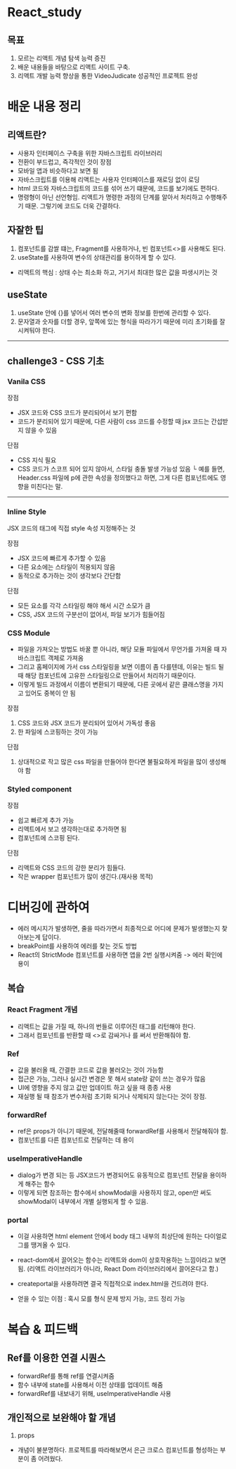 # React_study

목표
---
1. 모르는 리액트 개념 탐색 능력 증진
2. 배운 내용들을 바탕으로 리액트 사이트 구축.
3. 리액트 개발 능력 향상을 통한 VideoJudicate 성공적인 프로젝트 완성

# 배운 내용 정리

## 리액트란?
- 사용자 인터페이스 구축을 위한 자바스크립트 라이브러리
- 전환이 부드럽고, 즉각적인 것이 장점
- 모바일 앱과 비슷하다고 보면 됨
- 자바스크립트를 이용해 리액트는 사용자 인터페이스를 재로딩 없이 로딩
- html 코드와 자바스크립트의 코드를 섞어 쓰기 떄문에, 코드를 보기에도 편하다.
- 명령형이 아닌 선언형임. 리액트가 명령한 과정의 단계를 알아서 처리하고 수행해주기 때문. 그렇기에 코드도 더욱 간결하다.

## 자잘한 팁
1. 컴포넌트를 감쌀 떄는, Fragment를 사용하거나, 빈 컴포넌트<>를 사용해도 된다.
2. useState를 사용하여 변수의 상태관리를 용이하게 할 수 있다.

- 리액트의 핵심 : 상태 수는 최소화 하고, 거기서 최대한 많은 값을 파생시키는 것

## useState
1. useState 안에 {}를 넣어서 여러 변수의 변화 정보를 한번에 관리할 수 있다.
2. 문자열과 숫자를 더할 경우, 앞쪽에 있는 형식을 따라가기 때문에 미리 초기화를 잘 시켜둬야 한다.

---
## challenge3 - CSS 기초

### Vanila CSS

장점
- JSX 코드와 CSS 코드가 분리되어서 보기 편함
- 코드가 분리되어 있기 때문에, 다른 사람이 css 코드를 수정할 때 jsx 코드는 간섭받지 않을 수 있음

단점
- CSS 지식 필요 
- CSS 코드가 스코프 되어 있지 않아서, 스타일 충돌 발생 가능성 있음
└ 예를 들면, Header.css 파일에 p에 관한 속성을 정의했다고 하면, 그게 다른 컴포넌트에도 영향을 미친다는 말.

---
### Inline Style
JSX 코드의 태그에 직접 style 속성 지정해주는 것

장점
- JSX 코드에 빠르게 추가할 수 있음
- 다른 요소에는 스타일이 적용되지 않음
- 동적으로 추가하는 것이 생각보다 간단함

단점
- 모든 요소를 각각 스타일링 해야 해서 시간 소모가 큼
- CSS, JSX 코드의 구분선이 없어서, 파일 보기가 힘들어짐

### CSS Module
- 파일을 가져오는 방법도 바꿀 뿐 아니라, 해당 모듈 파일에서 무언가를 가져올 때 자바스크립트 객체로 가져옴
- 그리고 홈페이지에 가서 css 스타일링을 보면 이름이 좀 다를텐데, 이유는 빌드 될 때 해당 컴포넌트에 고유한 스타일링으로 만들어서 처리하기 때문이다.
- 이렇게 빌드 과정에서 이름이 변환되기 때문에, 다른 곳에서 같은 클래스명을 가지고 있어도 중복이 안 됨

장점
1. CSS 코드와 JSX 코드가 분리되어 있어서 가독성 좋음
2. 한 파일에 스코핑하는 것이 가능

단점
1. 상대적으로 작고 많은 css 파일을 만들어야 한다면 불필요하게 파일을 많이 생성해야 함

### Styled component

장점
- 쉽고 빠르게 추가 가능
- 리액트에서 보고 생각하는대로 추가하면 됨
- 컴포넌트에 스코핑 된다.

단점
- 리액트와 CSS 코드의 강한 분리가 힘들다.
- 작은 wrapper 컴포넌트가 많이 생긴다.(재사용 목적)


# 디버깅에 관하여
- 에러 메시지가 발생하면, 줄을 따라가면서 최종적으로 어디에 문제가 발생했는지 찾아보는게 답이다. 
- breakPoint를 사용하여 에러를 찾는 것도 방법
- React의 StrictMode 컴포넌트를 사용하면 앱을 2번 실행시켜줌 -> 에러 확인에 용이

## 복습
### React Fragment 개념
- 리액트는 값을 가질 때, 하나의 번들로 이루어진 태그를 리턴해야 한다.
- 그래서 컴포넌트를 반환할 때 <>로 감싸거나 <Fragment>를 써서 반환해줘야 함.

### Ref
- 값을 불러올 때, 간결한 코드로 값을 불러오는 것이 가능함
- 접근은 가능, 그러나 실시간 변경은 못 해서 state랑 같이 쓰는 경우가 많음
- UI에 영향을 주지 않고 값만 업데이트 하고 싶을 때 종종 사용
- 재실행 될 때 참조가 변수처럼 초기화 되거나 삭제되지 않는다는 것이 장점.

### forwardRef
- ref은 props가 아니기 때문에, 전달해줄때 forwardRef를 사용해서 전달해줘야 함.
- 컴포넌트를 다른 컴포넌트로 전달하는 데 용이

### useImperativeHandle
- dialog가 변경 되는 등 JSX코드가 변경되어도 유동적으로 컴포넌트 전달을 용이하게 해주는 함수
- 이렇게 되면 참조하는 함수에서 showModal을 사용하지 않고, open만 써도 showModal이 내부에서 개별 실행되게 할 수 있음.

### portal
- 이걸 사용하면 html element 안에서 body 태그 내부의 최상단에 원하는 다이얼로그를 땡겨올 수 있다.
- react-dom에서 끌어오는 함수는 리액트와 dom이 상호작용하는 느낌이라고 보면 됨.
(리액트 라이브러리가 아니라, React Dom 라이브러리에서 끌어온다고 함.)
- createportal을 사용하려면 결국 직접적으로 index.html을 건드려야 한다.

- 얻을 수 있는 이점 : 혹시 모를 형식 문제 방지 가능, 코드 정리 가능

# 복습 & 피드백

## Ref를 이용한 연결 시퀀스
- forwardRef를 통해 ref를 연결시켜줌
- 함수 내부에 state를 사용해서 이전 상태를 업데이트 해줌
- forwardRef를 내보내기 위해, useImperativeHandle 사용

## 개인적으로 보완해야 할 개념
1. props
- 개념이 불분명하다. 프로젝트를 따라해보면서 은근 크로스 컴포넌트를 형성하는 부분이 좀 어려웠다.
